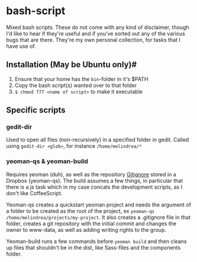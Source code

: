 bash-script
===========

Mixed bash scripts. These do not come with any kind of disclaimer, though I'd like to hear if they're useful and if you've sorted out any of the various bugs that are there. They're my own personal collection, for tasks that I have use of.

## Installation (May be Ubuntu only)#
1. Ensure that your home has the `bin`-folder in it's $PATH
2. Copy the bash script(s) wanted over to that folder
3. `$ chmod 777 <name of script>` to make it executable

## Specific scripts #

### gedit-dir #
Used to open all files (non-recursively) in a specified folder in gedit. Called using `gedit-dir <glob>`, for instance `/home/melindrea/*`

### yeoman-qs & yeoman-build #
Requires yeoman (duh), as well as the repository [Gitignore](https://github.com/github/gitignore) stored in a Dropbox (yeoman-qs). The build assumes a few things, in particular that there is a js task which in my case concats the development scripts, as I don't like CoffeeScript.

Yeoman-qs creates a quickstart yeoman project and needs the argument of a folder to be created as the root of the project, ex `yeoman-qs /home/melindrea/projects/my-project`. It also creates a .gitignore file in that folder, creates a git repository with the initial commit and changes the owner to www-data, as well as adding writing rights to the group.

Yeoman-build runs a few commands before `yeoman build` and then cleans up files that shouldn't be in the dist, like Sass-files and the components folder.
